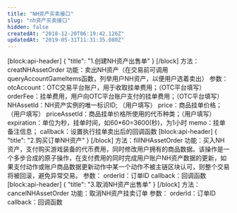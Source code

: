 ```yaml
---
title: "NH资产买卖接口"
slug: "nh资产买卖接口"
hidden: false
createdAt: "2018-12-20T06:19:42.126Z"
updatedAt: "2019-05-31T11:31:35.080Z"
---
```

[block:api-header]
{
  "title": "1.创建NH资产出售单"
}
[/block]
方法：creatNHAssetOrder
功能：卖出NH资产（在交易前可调用queryAccountGameItems函数，列举用户NH资产，以便用户选着卖出）
参数：
otcAccount：OTC交易平台账户，用于收取挂单费用；（OTC平台填写）
orderFee：挂单费用，用户向OTC平台账户支付的挂单费用；（OTC平台填写）
NHAssetId：NH资产实例的唯一标识ID; （用户填写）
price：商品挂单价格；（用户填写）
priceAssetId：商品挂单价格所使用的代币种类；（用户填写）
expiration：单位为秒，挂单时间，如60*60=3600(秒)，为1小时
memo：挂单备注信息；
callback：设置执行挂单卖出后的回调函数
[block:api-header]
{
  "title": "2.购买订单NH资产"
}
[/block]
方法：fillNHAssetOrder
功能：买入NH资产，支付购买游戏装备的代币费用，同时修改用户拥有的商品数据。该操作是一个多步合成的原子操作，在支付费用的同时完成用户账户NH资产数据的更新，如果支付动作或账户商品数据更新动作中某一个动作不被主链区块认可，则整个交易将被回滚，避免异常交易。
参数：
orderId：订单ID
callback：回调函数
[block:api-header]
{
  "title": "3.取消NH资产出售单"
}
[/block]
方法：cancelNHAssetOrder
功能：取消NH资产挂卖订单
参数：
orderId：订单ID
callback：回调函数